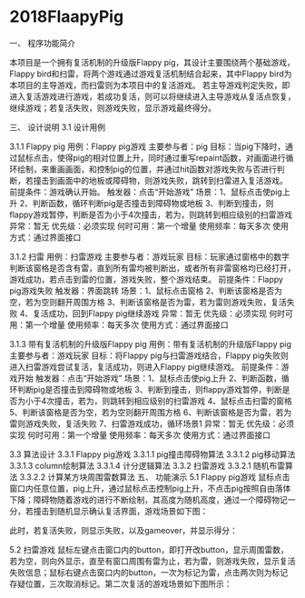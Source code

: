 # 2018FlaapyPig
一、	程序功能简介

本项目是一个拥有复活机制的升级版Flappy pig，其设计主要围绕两个基础游戏，Flappy bird和扫雷，将两个游戏通过游戏复活机制结合起来，其中Flappy bird为本项目的主导游戏，而扫雷则为本项目中的复活游戏。
若主导游戏判定失败，即进入复活游戏进行游戏，若成功复活，则可以将继续进入主导游戏从复活点恢复，继续游戏；若复活失败，则游戏失败，显示游戏最终得分。
	
三、	设计说明
3.1 设计用例

3.1.1 Flappy pig
用例：Flappy pig游戏
主要参与者：pig
目标：当pig下降时，通过鼠标点击，使得pig的相对位置上升，同时通过重写repaint函数，对画面进行循环绘制，来重画画面，和控制pig的位置，并通过hit函数对游戏失败与否进行判断，若撞击到画面中的地板或障碍物，则游戏失败，跳转到扫雷进入复活游戏。
前提条件：游戏确认开始。
触发器：点击“开始游戏”
场景：1、鼠标点击使pig上升
      2、判断函数，循环判断pig是否撞击到障碍物或地板
      3、判断到撞击，则flappy游戏暂停，判断是否为小于4次撞击，若为，则跳转到相应级别的扫雷游戏
异常：暂无
优先级：必须实现
何时可用：第一个增量
使用频率：每天多次
使用方式：通过界面接口 

3.1.2 扫雷
用例：扫雷游戏
主要参与者：游戏玩家
目标：玩家通过窗格中的数字判断该窗格是否含有雷，直到所有雷均被判断出，或者所有非雷窗格均已经打开，游戏成功，若点击到雷的位置，游戏失败，整个游戏结束。
前提条件：Flappy pig游戏失败
触发器：界面跳转
场景：1、鼠标点击窗格
      2、判断该窗格是否为空，若为空则翻开周围方格
      3、判断该窗格是否为雷，若为雷则游戏失败，复活失败
      4、复活成功，回到Flappy pig继续游戏
异常：暂无
优先级：必须实现
何时可用：第一个增量
使用频率：每天多次
使用方式：通过界面接口

3.1.3 带有复活机制的升级版Flappy pig
用例：带有复活机制的升级版Flappy pig
主要参与者：游戏玩家
目标：将Flappy pig与扫雷游戏结合，Flappy pig失败则进入扫雷游戏尝试复活，复活成功，则进入Flappy pig继续游戏。
前提条件：游戏开始
触发器：点击“开始游戏”
场景：1、鼠标点击使pig上升
      2、判断函数，循环判断pig是否撞击到障碍物或地板
      3、判断到撞击，则flappy游戏暂停，判断是否为小于4次撞击，若为，则跳转到相应级别的扫雷游戏
      4、鼠标点击扫雷的窗格
      5、判断该窗格是否为空，若为空则翻开周围方格
      6、判断该窗格是否为雷，若为雷则游戏失败，复活失败
      7、扫雷游戏成功，循环场景1
异常：暂无
优先级：必须实现
何时可用：第一个增量
使用频率：每天多次
使用方式：通过界面接口

3.3 算法设计
    3.3.1 Flappy pig游戏
      3.3.1.1 pig撞击障碍物算法
      3.3.1.2 pig移动算法
      3.3.1.3 column绘制算法
      3.3.1.4 计分逻辑算法
    3.3.2 扫雷游戏
      3.3.2.1 随机布雷算法
      3.3.2.2 计算某方块周围雷数算法
五、	功能演示
    5.1 Flappy pig游戏
鼠标点击窗口内任意位置，pig上升，通过鼠标点击控制pig上升，不点击pig按照自由落体下降；障碍物随着游戏的进行不断绘制，其高度为随机高度，通过一个障碍物记一分，若撞击到随机显示确认复活界面，游戏场景如下图：
 
 
此时，若复活失败，则显示失败，以及gameover，并显示得分：
 
 
   5.2 扫雷游戏
鼠标左键点击窗口内的button，即打开改button，显示周围雷数，若为空，则向外显示，直至有窗口周围有雷为止，若为雷，则游戏失败，显示复活失败信息；鼠标右键点击窗口内的button，一次为标记为雷，点击两次则为标记存疑位置，三次取消标记。第二次复活的游戏场景如下图所示：

